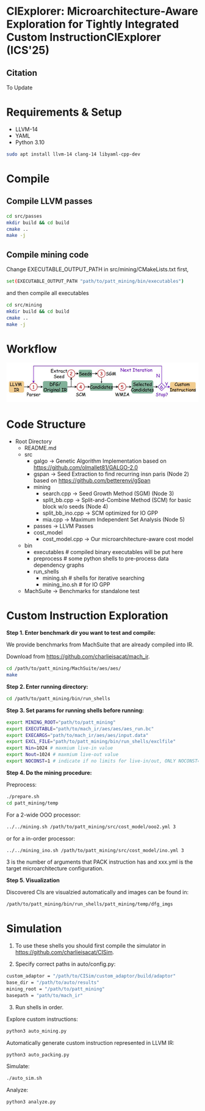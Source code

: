 # CIExplorer: Microarchitecture-Aware Exploration for Tightly Integrated Custom InstructionCIExplorer (ICS'25)

## Citation
To Update

# Requirements & Setup
- LLVM-14
- YAML
- Python 3.10

```bash
sudo apt install llvm-14 clang-14 libyaml-cpp-dev
```

# Compile
## Compile LLVM passes

```bash
cd src/passes
mkdir build && cd build
cmake ..
make -j
```

## Compile mining code

Change EXECUTABLE_OUTPUT_PATH in src/mining/CMakeLists.txt first,

```bash
set(EXECUTABLE_OUTPUT_PATH "path/to/patt_mining/bin/executables")
```

and then compile all executables

```bash
cd src/mining
mkdir build && cd build
cmake ..
make -j
```

# Workflow

![Framework](images/framework.jpg)

# Code Structure

- Root Directory
    - README.md
    - src
    	- galgo -> Genetic Algorithm Implementation based on https://github.com/olmallet81/GALGO-2.0
		- gspan -> Seed Extraction to find recurring insn paris (Node 2) based on https://github.com/betterenvi/gSpan
    	- mining 
			- search.cpp -> Seed Growth Method (SGM) (Node 3)
			- split_bb.cpp -> Split-and-Combine Method (SCM) for basic block w/o seeds (Node 4)
			- split_bb_ino.cpp -> SCM optimized for IO GPP
			- mia.cpp -> Maximum Independent Set Analysis (Node 5)
    	- passes -> LLVM Passes
		- cost_model
			- cost_model.cpp -> Our microarchitecture-aware cost model
	- bin
		- executables # compiled binary executables will be put here
		- preprocess # some python shells to pre-process data dependency graphs
		- run_shells 
			- mining.sh # shells for iterative searching
			- mining_ino.sh # for IO GPP
	- MachSuite -> Benchmarks for standalone test

# Custom Instruction Exploration

**Step 1. Enter benchmark dir you want to test and compile:**

We provide benchmarks from MachSuite that are already compiled into IR.

Download from https://github.com/charlieisacat/mach_ir.

```bash
cd /path/to/patt_mining/MachSuite/aes/aes/
make
```

**Step 2. Enter running directory:**
```bash
cd /path/to/patt_mining/bin/run_shells
```

**Step 3. Set params for running shells before running:**
```bash
export MINING_ROOT="path/to/patt_mining"
export EXECUTABLE="path/to/mach_ir/aes/aes/aes_run.bc"
export EXECARGS="path/to/mach_ir/aes/aes/input.data"
export EXCL_FILE="path/to/patt_mining/bin/run_shells/exclfile"
export Nin=1024 # maxmium live-in value
export Nout=1024 # maxmium live-out value
export NOCONST=1 # indicate if no limits for live-in/out, ONLY NOCONST=1 is supported now
```

**Step 4. Do the mining procedure:**

Preprocess:
```bash
./prepare.sh
cd patt_mining/temp
```

For a 2-wide OOO processor:
```bash
../../mining.sh /path/to/patt_mining/src/cost_model/ooo2.yml 3
```

or for a in-order processor:

```bash
../../mining_ino.sh /path/to/patt_mining/src/cost_model/ino.yml 3
```

3 is the number of arguments that PACK instruction has and xxx.yml is the target microarchitecture configuration.

**Step 5. Visualization**

Discovered CIs are visualzied automatically and images can be found in:

```bash
/path/to/patt_mining/bin/run_shells/patt_mining/temp/dfg_imgs
```


# Simulation

1. To use these shells you should first compile the simulator in https://github.com/charlieisacat/CISim.

2. Specify correct paths in auto/config.py:

```bash
custom_adaptor = "/path/to/CISim/custom_adaptor/build/adaptor"
base_dir = "/path/to/auto/results"
mining_root = "/path/to/patt_mining"
basepath = "path/to/mach_ir"
```

3. Run shells in order.

Explore custom instructions:
```bash
python3 auto_mining.py
```

Automatically generate custom instruction represented in LLVM IR:
```bash
python3 auto_packing.py
```

Simulate:
```bash
./auto_sim.sh
```

Analyze:
```bash
python3 analyze.py
```






